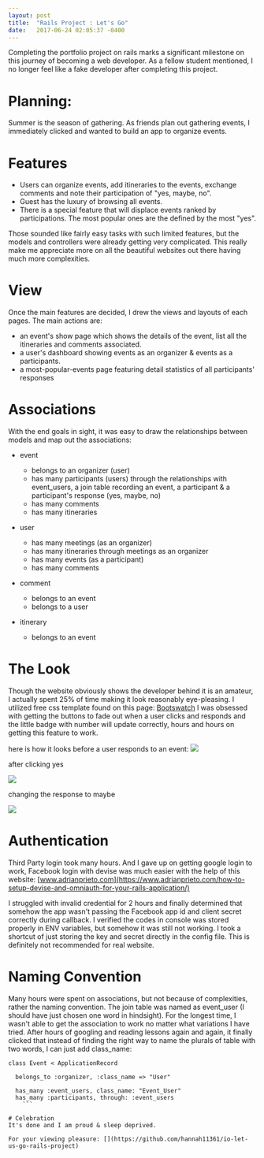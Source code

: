 ```yaml
---
layout: post
title:  "Rails Project : Let's Go"
date:   2017-06-24 02:05:37 -0400
---
```



Completing the portfolio project on rails marks a significant milestone on this journey of becoming a web developer.  As a fellow student mentioned, I no longer feel like a fake developer after completing this project.  

# Planning:
Summer is the season of gathering.  As friends plan out gathering events, I immediately clicked and wanted to build an app to organize events. 

# Features

- Users can organize events, add itineraries to the events, exchange comments and note their participation of "yes, maybe, no".  
- Guest has the luxury of browsing all events. 
- There is a special feature that will displace events ranked by participations.  The most popular ones are the defined by the most "yes".  

Those sounded like fairly easy tasks with such limited features, but the models and controllers were already getting very complicated.  This really make me appreciate more on all the beautiful websites out there having much more complexities.

# View

Once the main features are decided, I drew the views and layouts of each pages.  The main actions are:
- an event's show page which shows the details of the event, list all the itineraries and comments associated.
- a user's dashboard showing events as an organizer & events as a participants.
- a most-popular-events page featuring detail statistics of all participants' responses

# Associations

With the end goals in sight, it was easy to draw the relationships between models and map out the associations:

- event 
     - belongs to an organizer (user)
     - has many participants (users) through the relationships with event_users, a join table recording an event, a participant & a participant's response (yes, maybe, no)
     - has many comments
     - has many itineraries
     
- user
     - has many meetings (as an organizer)
     - has many itineraries through meetings as an organizer
     - has many events (as a participant)
     - has many comments

- comment
     - belongs to an event
     - belongs to a user

- itinerary
     - belongs to an event

# The Look
Though the website obviously shows the developer behind it is an amateur, I actually spent 25% of time making it look reasonably eye-pleasing.  I utilized free css template found on this page:
[Bootswatch](https://bootswatch.com/simplex/)
I was obsessed with getting the buttons to fade out when a user clicks and responds and the little badge with number will update correctly, hours and hours on getting this feature to work.

here is how it looks before a user responds to an event:
![](http://i.imgur.com/g2QzDhG.png)

after clicking yes

![](http://i.imgur.com/73r1CjX.png)

changing the response to maybe

![](http://i.imgur.com/DJyRvqN.png)

# Authentication
Third Party login took many hours. And I gave up on getting google login to work, Facebook login with devise was much easier with the help of this website:
[www.adrianprieto.com](https://www.adrianprieto.com/how-to-setup-devise-and-omniauth-for-your-rails-application/)

I struggled with invalid credential for 2 hours and finally determined that somehow the app wasn't passing the Facebook app id and client secret correctly during callback.  I verified the codes in console was stored properly in ENV variables, but somehow it was still not working. I took a shortcut of just storing the key and secret directly in the config file. This is definitely not recommended for real website.

# Naming Convention
Many hours were spent on associations, but not because of complexities, rather the naming convention.  The join table was named as event_user (I should have just chosen one word in hindsight).  For the longest time, I wasn't able to get the association to work no matter what variations I have tried.  After hours of googling and reading lessons again and again, it finally clicked that instead of finding the right way to name the plurals of table with two words, I can just add class_name:

```
class Event < ApplicationRecord
  
  belongs_to :organizer, :class_name => "User"
  
  has_many :event_users, class_name: "Event_User"
  has_many :participants, through: :event_users
	```

# Celebration
It's done and I am proud & sleep deprived.

For your viewing pleasure: [](https://github.com/hannah11361/io-let-us-go-rails-project)




      
